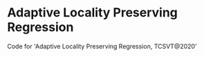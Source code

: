 # Adaptive Locality Preserving Regression
 Code for 'Adaptive Locality Preserving Regression, TCSVT@2020'
